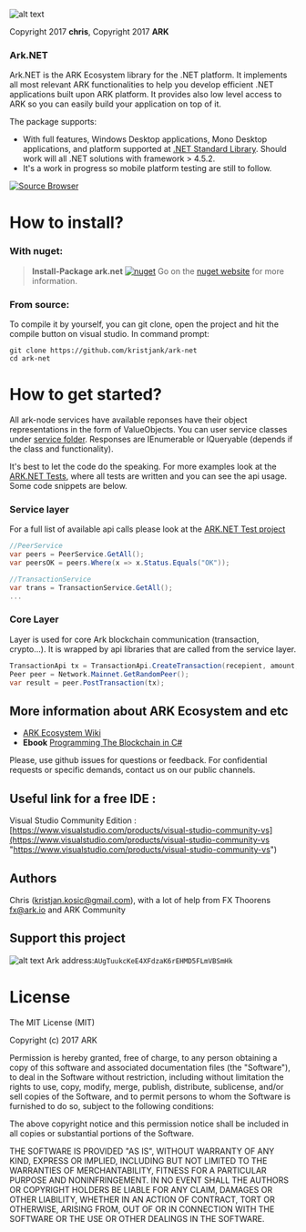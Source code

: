 
![alt text](https://github.com/kristjank/ark-net/blob/master/ark-net/res/arknet-new.png)

Copyright 2017 **chris**, Copyright 2017 **ARK**

### Ark.NET
Ark.NET is the ARK Ecosystem library for the .NET platform. It implements all most relevant ARK functionalities to help you  develop efficient .NET applications built upon ARK platform. It provides also low level access to ARK so you can easily build your application on top of it. 

The package supports:
* With full features, Windows Desktop applications, Mono Desktop applications, and platform supported at [.NET Standard Library](https://docs.microsoft.com/en-us/dotnet/articles/standard/library). Should work will all .NET solutions with framework > 4.5.2.
* It's a work in progress so mobile platform testing are still to follow. 

[![Source Browser](https://img.shields.io/badge/Browse-Source-green.svg)](http://sourcebrowser.io/Browse/kristjank/ark-net)

# How to install?

### With nuget:
>**Install-Package ark.net** 
[![nuget](https://img.shields.io/badge/nuget-prerelease-yellow.svg)](https://www.nuget.org/packages/ark.net/)
Go on the [nuget website](https://www.nuget.org/packages/ark.net/) for more information.

### From source:
To compile it by yourself, you can git clone, open the project and hit the compile button on visual studio.
In command prompt:
```
git clone https://github.com/kristjank/ark-net
cd ark-net
```
# How to get started? 

All ark-node services have available reponses have their object representations in the form of ValueObjects. You can user service classes under [service folder](https://github.com/kristjank/ark-net/tree/master/ark-net/service). Responses are IEnumerable or IQueryable (depends if the class and functionality).

It's best to let the code do the speaking. For more examples look at the [ARK.NET Tests](https://github.com/kristjank/ark-net/blob/master/ark-netTests/io/ark/core/ModelTests.cs#L22), where all tests are written and you can see the api usage. Some code snippets are below.


### Service layer 
For a full list of available api calls please look at the  [ARK.NET Test project](https://github.com/kristjank/ark-net/blob/master/ark-netTests/)
```c#
//PeerService
var peers = PeerService.GetAll();
var peersOK = peers.Where(x => x.Status.Equals("OK"));

//TransactionService
var trans = TransactionService.GetAll();
...
```

### Core Layer 
Layer is used for core Ark blockchain communication (transaction, crypto...). It is wrapped by api libraries that are called from the service layer.
```c#
TransactionApi tx = TransactionApi.CreateTransaction(recepient, amount, description, passphrase);
Peer peer = Network.Mainnet.GetRandomPeer();
var result = peer.PostTransaction(tx);          
```

## More information about ARK Ecosystem and etc
* [ARK Ecosystem Wiki](https://github.com/kristjank/wiki)
* **Ebook** [Programming The Blockchain in C#](https://www.gitbook.com/book/programmingblockchain/programmingblockchain/details)

Please, use github issues for questions or feedback. For confidential requests or specific demands, contact us on our public channels.


## Useful link for a free IDE :
Visual Studio Community Edition : [https://www.visualstudio.com/products/visual-studio-community-vs](https://www.visualstudio.com/products/visual-studio-community-vs "https://www.visualstudio.com/products/visual-studio-community-vs")

## Authors
Chris (kristjan.kosic@gmail.com), with a lot of help from FX Thoorens fx@ark.io and ARK Community

## Support this project
![alt text](https://github.com/Moustikitos/arky/raw/master/ark-logo.png)
Ark address:``AUgTuukcKeE4XFdzaK6rEHMD5FLmVBSmHk``


# License
The MIT License (MIT)

Copyright (c) 2017 ARK

Permission is hereby granted, free of charge, to any person obtaining a copy of this software and associated documentation files (the "Software"), to deal in the Software without restriction, including without limitation the rights to use, copy, modify, merge, publish, distribute, sublicense, and/or sell copies of the Software, and to permit persons to whom the Software is furnished to do so, subject to the following conditions:

The above copyright notice and this permission notice shall be included in all copies or substantial portions of the Software.

THE SOFTWARE IS PROVIDED "AS IS", WITHOUT WARRANTY OF ANY KIND, EXPRESS OR IMPLIED, INCLUDING BUT NOT LIMITED TO THE WARRANTIES OF MERCHANTABILITY, FITNESS FOR A PARTICULAR PURPOSE AND NONINFRINGEMENT. IN NO EVENT SHALL THE AUTHORS OR COPYRIGHT HOLDERS BE LIABLE FOR ANY CLAIM, DAMAGES OR OTHER LIABILITY, WHETHER IN AN ACTION OF CONTRACT, TORT OR OTHERWISE, ARISING FROM, OUT OF OR IN CONNECTION WITH THE SOFTWARE OR THE USE OR OTHER DEALINGS IN THE SOFTWARE.







